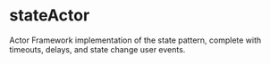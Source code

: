 # stateActor

Actor Framework implementation of the state pattern, complete with timeouts, delays, and state change user events.